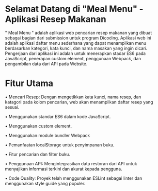 # Selamat Datang di "Meal Menu" - Aplikasi Resep Makanan
" Meal Menu " adalah aplikasi web pencarian resep makanan yang dibuat sebagai bagian dari submission untuk program Dicoding. 
Aplikasi web ini adalah aplikasi daftar menu sederhana yang dapat menampilkan menu berdasarkan kategori, kata kunci, dan nama masakan yang ingin dicari. 
Pengerjaan dari aplikasi ini adalah untuk menerapkan stadar ES6 pada JavaScript, penerapan custom element, penggunaan Webpack, dan pengambilan data dari API pada Website.

# Fitur Utama
•	Mencari Resep: Dengan mengetikkan kata kunci, nama resep, dan katagori pada kolom pencarian, web akan menampilkan daftar resep yang sesuai.

•	Menggunakan standar ES6 dalam kode JavaScript.

•	Menggunakan custom element.

•	Menggunakan module bundler Webpack

•	Pemanfaatan localStorage untuk penyimpanan buku.

•	Fitur pencarian dan filter buku.

•	Penggunaan API: Mengintegrasikan data restoran dari API untuk menyajikan informasi terkini dan akurat kepada pengguna.

•	Code Quality: Proyek telah menggunakan ESLint sebagai linter dan menggunakan style guide yang populer.
